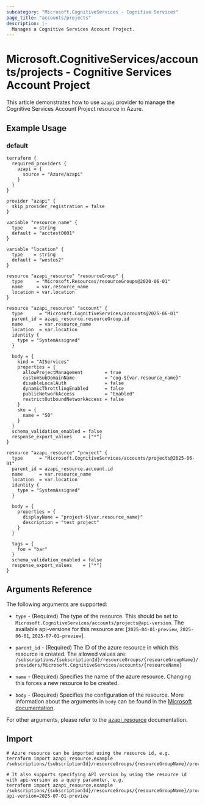 ```yaml
---
subcategory: "Microsoft.CognitiveServices - Cognitive Services"
page_title: "accounts/projects"
description: |-
  Manages a Cognitive Services Account Project.
---
```


# Microsoft.CognitiveServices/accounts/projects - Cognitive Services Account Project

This article demonstrates how to use `azapi` provider to manage the Cognitive Services Account Project resource in Azure.



## Example Usage

### default

```hcl
terraform {
  required_providers {
    azapi = {
      source = "Azure/azapi"
    }
  }
}

provider "azapi" {
  skip_provider_registration = false
}

variable "resource_name" {
  type    = string
  default = "acctest0001"
}

variable "location" {
  type    = string
  default = "westus2"
}

resource "azapi_resource" "resourceGroup" {
  type     = "Microsoft.Resources/resourceGroups@2020-06-01"
  name     = var.resource_name
  location = var.location
}

resource "azapi_resource" "account" {
  type      = "Microsoft.CognitiveServices/accounts@2025-06-01"
  parent_id = azapi_resource.resourceGroup.id
  name      = var.resource_name
  location  = var.location
  identity {
    type = "SystemAssigned"
  }

  body = {
    kind = "AIServices"
    properties = {
      allowProjectManagement        = true
      customSubDomainName           = "cog-${var.resource_name}"
      disableLocalAuth              = false
      dynamicThrottlingEnabled      = false
      publicNetworkAccess           = "Enabled"
      restrictOutboundNetworkAccess = false
    }
    sku = {
      name = "S0"
    }
  }
  schema_validation_enabled = false
  response_export_values    = ["*"]
}

resource "azapi_resource" "project" {
  type      = "Microsoft.CognitiveServices/accounts/projects@2025-06-01"
  parent_id = azapi_resource.account.id
  name      = var.resource_name
  location  = var.location
  identity {
    type = "SystemAssigned"
  }

  body = {
    properties = {
      displayName = "project-${var.resource_name}"
      description = "test project"
    }
  }

  tags = {
    foo = "bar"
  }
  schema_validation_enabled = false
  response_export_values    = ["*"]
}

```



## Arguments Reference

The following arguments are supported:

* `type` - (Required) The type of the resource. This should be set to `Microsoft.CognitiveServices/accounts/projects@api-version`. The available api-versions for this resource are: [`2025-04-01-preview`, `2025-06-01`, `2025-07-01-preview`].

* `parent_id` - (Required) The ID of the azure resource in which this resource is created. The allowed values are:  
  `/subscriptions/{subscriptionId}/resourceGroups/{resourceGroupName}/providers/Microsoft.CognitiveServices/accounts/{resourceName}`

* `name` - (Required) Specifies the name of the azure resource. Changing this forces a new resource to be created.

* `body` - (Required) Specifies the configuration of the resource. More information about the arguments in `body` can be found in the [Microsoft documentation](https://learn.microsoft.com/en-us/azure/templates/Microsoft.CognitiveServices/accounts/projects?pivots=deployment-language-terraform).

For other arguments, please refer to the [azapi_resource](https://registry.terraform.io/providers/Azure/azapi/latest/docs/resources/resource) documentation.

## Import

 ```shell
 # Azure resource can be imported using the resource id, e.g.
 terraform import azapi_resource.example /subscriptions/{subscriptionId}/resourceGroups/{resourceGroupName}/providers/Microsoft.CognitiveServices/accounts/{resourceName}/projects/{resourceName}
 
 # It also supports specifying API version by using the resource id with api-version as a query parameter, e.g.
 terraform import azapi_resource.example /subscriptions/{subscriptionId}/resourceGroups/{resourceGroupName}/providers/Microsoft.CognitiveServices/accounts/{resourceName}/projects/{resourceName}?api-version=2025-07-01-preview
 ```

